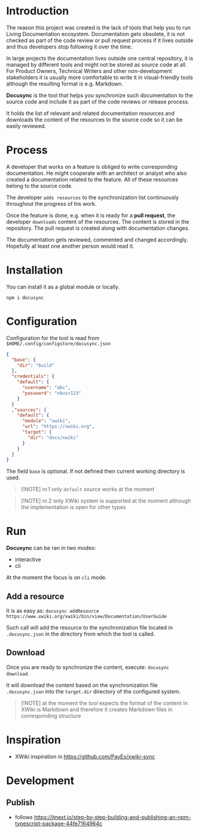 # Introduction

The reason this project was created is the lack of tools that help you to run Living Documentation ecosystem. Documentation gets obsolete, it is not checked as part of the code review or pull request process if it lives outside and thus developers stop following it over the time.

In large projects the documentation lives outside one central repository, it is managed by different tools and might not be stored as source code at all. For Product Owners, Technical Writers and other non-development stakeholders it is usually more comfortable to write it in visual-friendly tools although the resulting format is e.g. Markdown.

**Docusync** is the tool that helps you synchronize such documentation to the source code and include it as part of the code reviews or release process.

It holds the list of relevant and related documentation resources and downloads the content of the resources to the source code so it can be easily reviewed.

# Process

A developer that works on a feature is obliged to write corresponding documentation. He might cooperate with an architect or analyst who also created a documentation related to the feature. All of these resources belong to the source code.

The developer `adds resources` to the synchronization list continuously throughout the progress of his work.

Once the feature is done, e.g. when it is ready for a **pull request**, the developer `downloads` content of the resources. The content is stored in the repository. The pull request is created along with documentation changes.

The documentation gets reviewed, commented and changed accordingly. Hopefully at least one another person would read it.

# Installation

You can install it as a global module or locally.

```
npm i docusync
```

# Configuration

Configuration for the tool is read from `$HOME/.config/configstore/docusync.json`

```json
{
  "base": {
    "dir": "build"
  },
  "credentials": {
    "default": {
      "username": "abc",
      "password": "nbusr123"
    }
  }
  ,"sources": {
    "default": {
      "module": "xwiki",
      "url": "https://xwiki.org",
      "target": {
        "dir": "docs/xwiki"
      }
    }
  }
}
```

The field `base` is optional. If not defined then current working directory is used.

> [!NOTE] nr.1 only `default` source works at the moment

> [!NOTE] nr.2 only XWiki system is supported at the moment although the implementation is open for other types

# Run

**Docusync** can be ran in two modes:

* interactive
* cli

At the moment the focus is on `cli` mode.

## Add a resource

It is as easy as: `docusync addResource https://www.xwiki.org/xwiki/bin/view/Documentation/UserGuide`

Such call will add the resource to the synchronization file located in `.docusync.json` in the directory from which the tool is called.

## Download

Once you are ready to synchronize the content, execute: `docusync download`.

It will download the content based on the synchronization file `.docusync.json` into the `target.dir` directory of the configured system.

> [!NOTE] at the moment the tool expects the format of the content in XWiki is Markdown and therefore it creates Markdown files in corresponding structure

# Inspiration

* XWiki inspiration in https://github.com/PayEx/xwiki-sync

# Development

## Publish

* follows https://itnext.io/step-by-step-building-and-publishing-an-npm-typescript-package-44fe7164964c